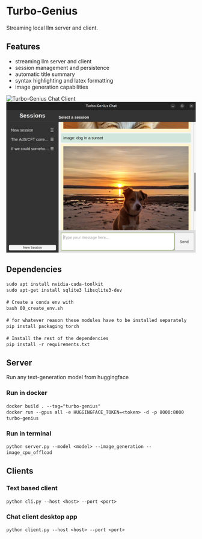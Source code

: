# Turbo-Genius
Streaming local llm server and client.

## Features
 - streaming llm server and client
 - session management and persistence
 - automatic title summary
 - syntax highlighting and latex formatting
 - image generation capabilities

![Turbo-Genius Chat Client](assets/chat_client.gif)
![Image capabilities](assets/image_capability.png)

## Dependencies
    sudo apt install nvidia-cuda-toolkit
    sudo apt-get install sqlite3 libsqlite3-dev

    # Create a conda env with
    bash 00_create_env.sh

    # for whatever reason these modules have to be installed separately
    pip install packaging torch

    # Install the rest of the dependencies
    pip install -r requirements.txt

## Server
Run any text-generation model from huggingface

### Run in docker
    docker build . --tag="turbo-genius"
    docker run --gpus all -e HUGGINGFACE_TOKEN=<token> -d -p 8000:8000 turbo-genius

### Run in terminal
    python server.py --model <model> --image_generation --image_cpu_offload

## Clients

### Text based client
    python cli.py --host <host> --port <port>

### Chat client desktop app
    python client.py --host <host> --port <port>
